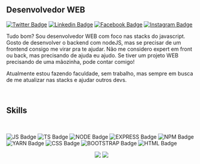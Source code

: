 ## Desenvolvedor WEB

[![Twitter Badge](https://img.shields.io/badge/-twitter-%231DA1F2?style=for-the-badge&logo=twitter&logoColor=white)](https://twitter.com/kauanphbbb)
[![Linkedin Badge](https://img.shields.io/badge/-linkedin-%230077B5?style=for-the-badge&logo=linkedin&logoColor=white)](https://www.linkedin.com/in/kauan-portela-1763a6168/)
[![Facebook Badge](https://img.shields.io/badge/-Facebook-%231877F2?style=for-the-badge&logo=facebook&logoColor=white)](https://www.facebook.com/kauan.portela.1/)
[![Instagram Badge](https://img.shields.io/badge/Instagram-E4405F?style=for-the-badge&logo=instagram&logoColor=white)](https://www.instagram.com/kauanphbbb/)

<p>Tudo bom? Sou desenvolvedor WEB com foco nas stacks do javascript. Gosto de desenvolver o backend com nodeJS, mas se precisar de um frontend consigo me virar pra te ajudar. Não me considero expert em front ou back, mas precisando de ajuda eu ajudo. Se tiver um projeto WEB precisando de uma mãozinha, pode contar comigo!</p>
<p>Atualmente estou fazendo faculdade, sem trabalho, mas sempre em busca de me atualizar nas stacks e ajudar outros devs.<p/>

<br/>

## Skills

<br/>

![JS Badge](https://img.shields.io/badge/JavaScript-F7DF1E?style=for-the-badge&logo=javascript&logoColor=black)
![TS Badge](https://img.shields.io/badge/TypeScript-007ACC?style=for-the-badge&logo=typescript&logoColor=white)
![NODE Badge](https://img.shields.io/badge/Node.js-43853D?style=for-the-badge&logo=node.js&logoColor=white)
![EXPRESS Badge](https://img.shields.io/badge/Express.js-000000?style=for-the-badge&logo=express&logoColor=white)
![NPM Badge](https://img.shields.io/badge/npm-CB3837?style=for-the-badge&logo=npm&logoColor=white)
![YARN Badge](https://img.shields.io/badge/Yarn-2C8EBB?style=for-the-badge&logo=yarn&logoColor=white)
![CSS Badge](https://img.shields.io/badge/CSS3-1572B6?style=for-the-badge&logo=css3&logoColor=white)
![BOOTSTRAP Badge](https://img.shields.io/badge/Bootstrap-563D7C?style=for-the-badge&logo=bootstrap&logoColor=white)
![HTML Badge](https://img.shields.io/badge/HTML5-E34F26?style=for-the-badge&logo=html5&logoColor=white)


<p align = "center">
  <img src = "https://github-readme-stats.vercel.app/api?username=kauanphbbb&show_icons=true&theme=dracula">
  <img src = "https://github-readme-stats.vercel.app/api/top-langs/?username=kauanphbbb&layout=compact&theme=dracula">
</p>
